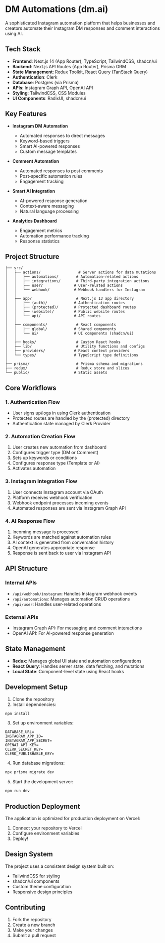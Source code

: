 # DM Automations (dm.ai)

A sophisticated Instagram automation platform that helps businesses and creators automate their Instagram DM responses and comment interactions using AI.

## Tech Stack

- **Frontend**: Next.js 14 (App Router), TypeScript, TailwindCSS, shadcn/ui
- **Backend**: Next.js API Routes (App Router), Prisma ORM
- **State Management**: Redux Toolkit, React Query (TanStack Query)
- **Authentication**: Clerk
- **Database**: Postgres (via Prisma)
- **APIs**: Instagram Graph API, OpenAI API
- **Styling**: TailwindCSS, CSS Modules
- **UI Components**: RadixUI, shadcn/ui

## Key Features

- **Instagram DM Automation**

  - Automated responses to direct messages
  - Keyword-based triggers
  - Smart AI-powered responses
  - Custom message templates

- **Comment Automation**

  - Automated responses to post comments
  - Post-specific automation rules
  - Engagement tracking

- **Smart AI Integration**

  - AI-powered response generation
  - Context-aware messaging
  - Natural language processing

- **Analytics Dashboard**
  - Engagement metrics
  - Automation performance tracking
  - Response statistics

## Project Structure

```
├── src/
│   ├── actions/                 # Server actions for data mutations
│   │   ├── automations/        # Automation-related actions
│   │   ├── integrations/       # Third-party integration actions
│   │   ├── user/              # User-related actions
│   │   └── webhook/           # Webhook handlers for Instagram
│   │
│   ├── app/                    # Next.js 13 app directory
│   │   ├── (auth)/            # Authentication routes
│   │   ├── (protected)/       # Protected dashboard routes
│   │   ├── (website)/         # Public website routes
│   │   └── api/               # API routes
│   │
│   ├── components/             # React components
│   │   ├── global/            # Shared components
│   │   └── ui/                # UI components (shadcn/ui)
│   │
│   ├── hooks/                  # Custom React hooks
│   ├── lib/                    # Utility functions and configs
│   ├── providers/             # React context providers
│   └── types/                 # TypeScript type definitions
│
├── prisma/                     # Prisma schema and migrations
├── redux/                      # Redux store and slices
└── public/                    # Static assets
```

## Core Workflows

### 1. Authentication Flow

- User signs up/logs in using Clerk authentication
- Protected routes are handled by the (protected) directory
- Authentication state managed by Clerk Provider

### 2. Automation Creation Flow

1. User creates new automation from dashboard
2. Configures trigger type (DM or Comment)
3. Sets up keywords or conditions
4. Configures response type (Template or AI)
5. Activates automation

### 3. Instagram Integration Flow

1. User connects Instagram account via OAuth
2. Platform receives webhook verification
3. Webhook endpoint processes incoming events
4. Automated responses are sent via Instagram Graph API

### 4. AI Response Flow

1. Incoming message is processed
2. Keywords are matched against automation rules
3. AI context is generated from conversation history
4. OpenAI generates appropriate response
5. Response is sent back to user via Instagram API

## API Structure

### Internal APIs

- `/api/webhook/instagram`: Handles Instagram webhook events
- `/api/automations`: Manages automation CRUD operations
- `/api/user`: Handles user-related operations

### External APIs

- Instagram Graph API: For messaging and comment interactions
- OpenAI API: For AI-powered response generation

## State Management

- **Redux**: Manages global UI state and automation configurations
- **React Query**: Handles server state, data fetching, and mutations
- **Local State**: Component-level state using React hooks

## Development Setup

1. Clone the repository
2. Install dependencies:

```bash
npm install
```

3. Set up environment variables:

```env
DATABASE_URL=
INSTAGRAM_APP_ID=
INSTAGRAM_APP_SECRET=
OPENAI_API_KEY=
CLERK_SECRET_KEY=
CLERK_PUBLISHABLE_KEY=
```

4. Run database migrations:

```bash
npx prisma migrate dev
```

5. Start the development server:

```bash
npm run dev
```

## Production Deployment

The application is optimized for production deployment on Vercel:

1. Connect your repository to Vercel
2. Configure environment variables
3. Deploy!

## Design System

The project uses a consistent design system built on:

- TailwindCSS for styling
- shadcn/ui components
- Custom theme configuration
- Responsive design principles

## Contributing

1. Fork the repository
2. Create a new branch
3. Make your changes
4. Submit a pull request
